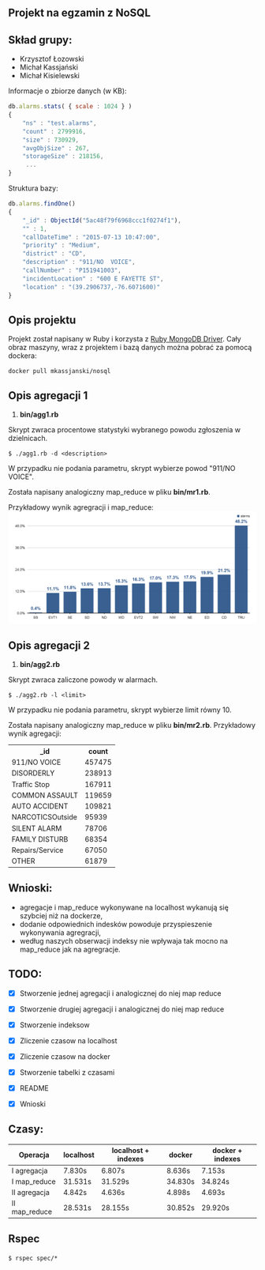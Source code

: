 ## Projekt na egzamin z NoSQL

Skład grupy:
-------
- Krzysztof Łozowski
- Michał Kassjański
- Michał Kisielewski


Informacje o zbiorze danych (w KB):
```js
db.alarms.stats( { scale : 1024 } )
{
	"ns" : "test.alarms",
	"count" : 2799916,
	"size" : 730929,
	"avgObjSize" : 267,
	"storageSize" : 218156,
	 ...
}
```

Struktura bazy:
```js
db.alarms.findOne()
{
	"_id" : ObjectId("5ac48f79f6968ccc1f0274f1"),
	"" : 1,
	"callDateTime" : "2015-07-13 10:47:00",
	"priority" : "Medium",
	"district" : "CD",
	"description" : "911/NO  VOICE",
	"callNumber" : "P151941003",
	"incidentLocation" : "600 E FAYETTE ST",
	"location" : "(39.2906737,-76.6071600)"
}
```
Opis projektu
-------
Projekt został napisany w Ruby i korzysta z [Ruby MongoDB Driver](https://docs.mongodb.com/ruby-driver/master/).
Cały obraz maszyny, wraz z projektem i bazą danych można pobrać za pomocą dockera:
```
docker pull mkassjanski/nosql
```

Opis agregacji 1
-------
1. **bin/agg1.rb**

Skrypt zwraca procentowe statystyki wybranego powodu zgłoszenia w dzielnicach.
```
$ ./agg1.rb -d <description>
```
W przypadku nie podania parametru, skrypt wybierze powod "911/NO  VOICE".

Została napisany analogiczny map_reduce w pliku **bin/mr1.rb**.

Przykładowy wynik agregracji i map_reduce:
![alt text](https://raw.githubusercontent.com/mkassjanski/nosql-egzamin/master/image.png "Logo Title Text 1")

Opis agregacji 2
-------
1. **bin/agg2.rb**

Skrypt zwraca zaliczone powody w alarmach.
```
$ ./agg2.rb -l <limit>
```
W przypadku nie podania parametru, skrypt wybierze limit równy 10.

Została napisany analogiczny map_reduce w pliku **bin/mr2.rb**.
Przykładowy wynik agregacji:
<table>
  <tr>
    <th>_id</th>
    <th>count</th>
  </tr>
  <tr>
    <td>911/NO  VOICE</td>
    <td>457475</td>
  </tr>
  <tr>
    <td>DISORDERLY</td>
    <td>238913</td>
  </tr>
  <tr>
    <td>Traffic Stop</td>
    <td>167911</td>
  </tr>
  <tr>
    <td>COMMON ASSAULT</td>
    <td>119659</td>
  </tr>
  <tr>
    <td>AUTO ACCIDENT</td>
    <td>109821</td>
  </tr>
  <tr>
    <td>NARCOTICSOutside</td>
    <td>95939</td>
  </tr>
  <tr>
    <td>SILENT ALARM</td>
    <td>78706</td>
  </tr>
  <tr>
    <td>FAMILY DISTURB</td>
    <td>68354</td>
  </tr>
  <tr>
    <td>Repairs/Service</td>
    <td>67050</td>
  </tr>
  <tr>
    <td>OTHER</td>
    <td>61879</td>
  </tr>
</table>
<to_s/>

Wnioski:
-------
- agregacje i map_reduce wykonywane na localhost wykanują się szybciej niż na dockerze,
- dodanie odpowiednich indesków powoduje przyspieszenie wykonywania agregracji,
- według naszych obserwacji indeksy nie wpływaja tak mocno na map_reduce jak na agregracje.


TODO:
-------
- [x] Stworzenie jednej agregacji i analogicznej do niej map reduce
- [x] Stworzenie drugiej agregacji i analogicznej do niej map reduce
- [x] Stworzenie indeksow
- [x] Zliczenie czasow na localhost
- [x] Zliczenie czasow na docker
- [x] Stworzenie tabelki z czasami
- [x] README
- [x] Wnioski


Czasy:
-------
| Operacja | localhost | localhost + indexes | docker | docker + indexes |
| --- | --- | --- | --- | --- |
| I agregacja | 7.830s | 6.807s | 8.636s | 7.153s |
| I map_reduce | 31.531s | 31.529s | 34.830s | 34.824s |
| II agregacja | 4.842s | 4.636s | 4.898s| 4.693s |
| II map_reduce | 28.531s | 28.155s| 30.852s | 29.920s |

Rspec
----------

```
$ rspec spec/*
```
